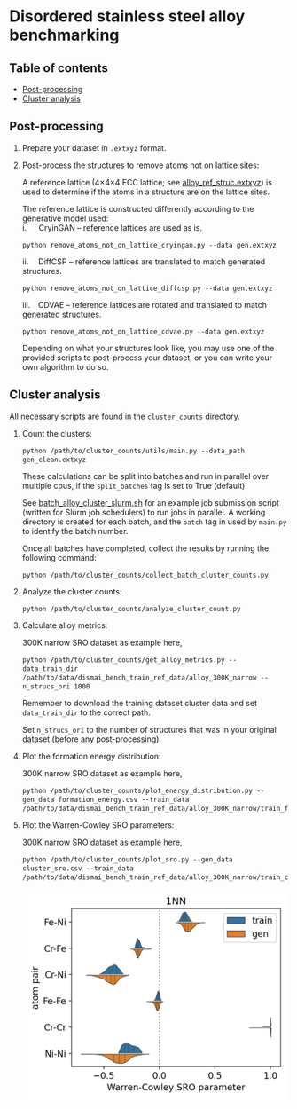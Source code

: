 # Disordered stainless steel alloy benchmarking

## Table of contents
- [Post-processing](#post-processing)
- [Cluster analysis](#cluster-analysis)

## Post-processing
1. Prepare your dataset in `.extxyz` format.

2. Post-process the structures to remove atoms not on lattice sites:

   A reference lattice (4×4×4 FCC lattice; see [alloy_ref_struc.extxyz](https://github.com/ertekin-research-group/Dismai-Bench/blob/main/benchmark/alloy/alloy_ref_struc.extxyz))
   is used to determine if the atoms in a structure are on the lattice sites.
   
   The reference lattice is constructed differently according to the generative model used:<br/>
   i.   CryinGAN – reference lattices are used as is.
   ```
   python remove_atoms_not_on_lattice_cryingan.py --data gen.extxyz
   ```
   
   ii.  DiffCSP – reference lattices are translated to match generated structures.
   ```
   python remove_atoms_not_on_lattice_diffcsp.py --data gen.extxyz
   ```
   
   iii. CDVAE – reference lattices are rotated and translated to match generated structures.
   ```
   python remove_atoms_not_on_lattice_cdvae.py --data gen.extxyz
   ```

   Depending on what your structures look like, you may use one of the provided scripts to post-process your dataset,
   or you can write your own algorithm to do so.


## Cluster analysis
All necessary scripts are found in the `cluster_counts` directory.

1. Count the clusters:
   ```
   python /path/to/cluster_counts/utils/main.py --data_path gen_clean.extxyz
   ```
   These calculations can be split into batches and run in parallel over multiple cpus, if the `split_batches` tag is set to True (default).

   See [batch_alloy_cluster_slurm.sh](https://github.com/ertekin-research-group/Dismai-Bench/blob/main/benchmark/alloy/cluster_counts/batch_alloy_cluster_slurm.sh) for an
   example job submission script (written for Slurm job schedulers) to run jobs in parallel.
   A working directory is created for each batch, and the `batch` tag in used by `main.py` to identify the batch number.
   
   Once all batches have completed, collect the results by running the following command:
   ```
   python /path/to/cluster_counts/collect_batch_cluster_counts.py
   ```

2. Analyze the cluster counts:
   ```
   python /path/to/cluster_counts/analyze_cluster_count.py
   ```

3. Calculate alloy metrics:

   300K narrow SRO dataset as example here,
   ```
   python /path/to/cluster_counts/get_alloy_metrics.py --data_train_dir /path/to/data/dismai_bench_train_ref_data/alloy_300K_narrow --n_strucs_ori 1000
   ```
   Remember to download the training dataset cluster data and set `data_train_dir` to the correct path.

   Set `n_strucs_ori` to the number of structures that was in your original dataset (before any post-processing).

4. Plot the formation energy distribution:

   300K narrow SRO dataset as example here,
   ```
   python /path/to/cluster_counts/plot_energy_distribution.py --gen_data formation_energy.csv --train_data /path/to/data/dismai_bench_train_ref_data/alloy_300K_narrow/train_formation_energy.csv
   ```

5. Plot the Warren-Cowley SRO parameters:

   300K narrow SRO dataset as example here,
   ```
   python /path/to/cluster_counts/plot_sro.py --gen_data cluster_sro.csv --train_data /path/to/data/dismai_bench_train_ref_data/alloy_300K_narrow/train_cluster_sro.csv
   ```
   <p align="center">
     <img src="../../assets/alloy_sro.png" width="500"> 
   </p>
